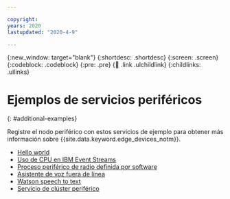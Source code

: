 ```yaml
---

copyright:
years: 2020
lastupdated: "2020-4-9"

---
```


{:new_window: target="blank"}
{:shortdesc: .shortdesc}
{:screen: .screen}
{:codeblock: .codeblock}
{:pre: .pre}
{:child: .link .ulchildlink}
{:childlinks: .ullinks}

# Ejemplos de servicios periféricos
{: #additional-examples}

Registre el nodo periférico con estos servicios de ejemplo para obtener más información sobre
{{site.data.keyword.edge_devices_notm}}.

* [Hello world](../getting_started/policy.md)
* [Uso de CPU en IBM Event Streams](cpu_load_example.md)
* [Proceso periférico de radio definida por software ](software_defined_radio_ex.md)
* [Asistente de voz fuera de línea](offline_voice_assistant.md)
* [Watson speech to text](watson_speech.md)
* [Servicio de clúster periférico](edge_cluster_service.md)

